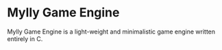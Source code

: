 # Mylly Game Engine

Mylly Game Engine is a light-weight and minimalistic game engine written entirely in C.
